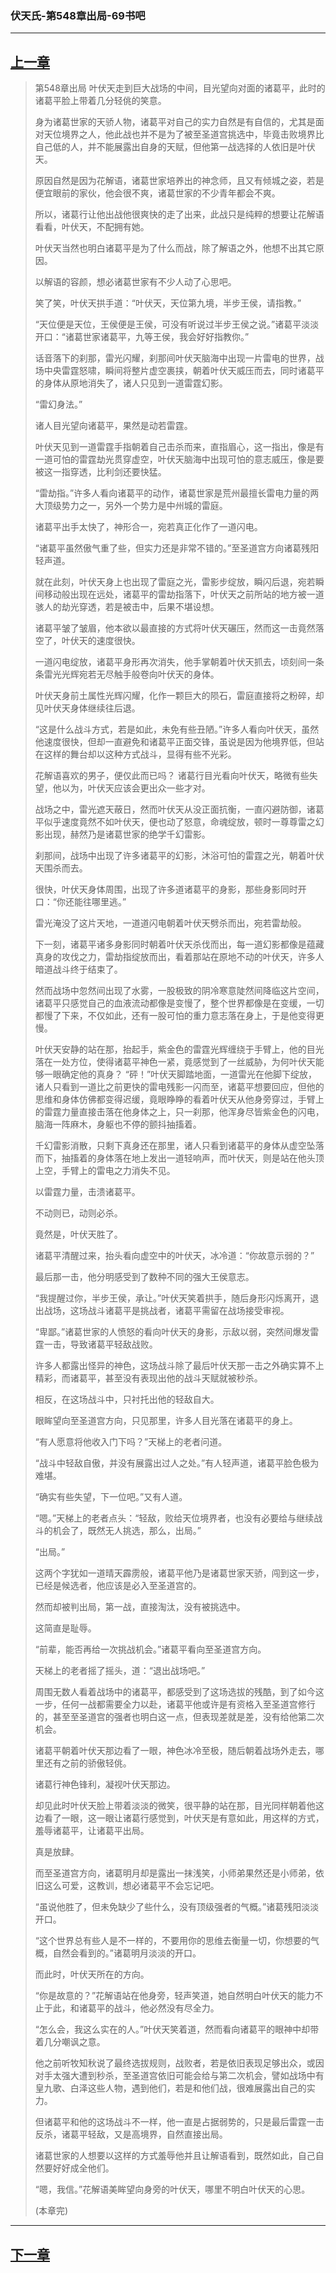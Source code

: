 ### 伏天氏-第548章出局-69书吧

--------
[上一章](./49c3d92d66c17aedcf31f95c4ac042e6.md)
--------


>
>
>
>第548章出局
>叶伏天走到巨大战场的中间，目光望向对面的诸葛平，此时的诸葛平脸上带着几分轻佻的笑意。
>
>身为诸葛世家的天骄人物，诸葛平对自己的实力自然是有自信的，尤其是面对天位境界之人，他此战也并不是为了被至圣道宫挑选中，毕竟击败境界比自己低的人，并不能展露出自身的天赋，但他第一战选择的人依旧是叶伏天。
>
>原因自然是因为花解语，诸葛世家培养出的神念师，且又有倾城之姿，若是便宜眼前的家伙，他会很不爽，诸葛世家的不少青年都会不爽。
>
>所以，诸葛行让他出战他很爽快的走了出来，此战只是纯粹的想要让花解语看看，叶伏天，不配拥有她。
>
>叶伏天当然也明白诸葛平是为了什么而战，除了解语之外，他想不出其它原因。
>
>以解语的容颜，想必诸葛世家有不少人动了心思吧。
>
>笑了笑，叶伏天拱手道：“叶伏天，天位第九境，半步王侯，请指教。”
>
>“天位便是天位，王侯便是王侯，可没有听说过半步王侯之说。”诸葛平淡淡开口：“诸葛世家诸葛平，九等王侯，我会好好指教你。”
>
>话音落下的刹那，雷光闪耀，刹那间叶伏天脑海中出现一片雷电的世界，战场中央雷霆怒啸，瞬间将整片虚空裹挟，朝着叶伏天威压而去，同时诸葛平的身体从原地消失了，诸人只见到一道雷霆幻影。
>
>“雷幻身法。”
>
>诸人目光望向诸葛平，果然是动若雷霆。
>
>叶伏天见到一道雷霆手指朝着自己击杀而来，直指眉心，这一指出，像是有一道可怕的雷霆劫光贯穿虚空，叶伏天脑海中出现可怕的意志威压，像是要被这一指穿透，比利剑还要快猛。
>
>“雷劫指。”许多人看向诸葛平的动作，诸葛世家是荒州最擅长雷电力量的两大顶级势力之一，另外一个势力是中州城的雷庭。
>
>诸葛平出手太快了，神形合一，宛若真正化作了一道闪电。
>
>“诸葛平虽然傲气重了些，但实力还是非常不错的。”至圣道宫方向诸葛残阳轻声道。
>
>就在此刻，叶伏天身上也出现了雷庭之光，雷影步绽放，瞬闪后退，宛若瞬间移动般出现在远处，诸葛平的雷劫指落下，叶伏天之前所站的地方被一道骇人的劫光穿透，若是被击中，后果不堪设想。
>
>诸葛平皱了皱眉，他本欲以最直接的方式将叶伏天碾压，然而这一击竟然落空了，叶伏天的速度很快。
>
>一道闪电绽放，诸葛平身形再次消失，他手掌朝着叶伏天抓去，顷刻间一条条雷光光辉宛若无尽触手般卷向叶伏天的身体。
>
>叶伏天身前土属性光辉闪耀，化作一颗巨大的陨石，雷庭直接将之粉碎，却见叶伏天身体继续往后退。
>
>“这是什么战斗方式，若是如此，未免有些丑陋。”许多人看向叶伏天，虽然他速度很快，但却一直避免和诸葛平正面交锋，虽说是因为他境界低，但站在这样的舞台却以这种方式战斗，显得有些不光彩。
>
>花解语喜欢的男子，便仅此而已吗？
>诸葛行目光看向叶伏天，略微有些失望，他以为，叶伏天应该会更出众一些才对。
>
>战场之中，雷光遮天蔽日，然而叶伏天从没正面抗衡，一直闪避防御，诸葛平似乎速度竟然不如叶伏天，便也动了怒意，命魂绽放，顿时一尊尊雷之幻影出现，赫然乃是诸葛世家的绝学千幻雷影。
>
>刹那间，战场中出现了许多诸葛平的幻影，沐浴可怕的雷霆之光，朝着叶伏天围杀而去。
>
>很快，叶伏天身体周围，出现了许多道诸葛平的身影，那些身影同时开口：“你还能往哪里逃。”
>
>雷光淹没了这片天地，一道道闪电朝着叶伏天劈杀而出，宛若雷劫般。
>
>下一刻，诸葛平诸多身影同时朝着叶伏天杀伐而出，每一道幻影都像是蕴藏真身的攻伐之力，雷劫指绽放而出，看着那站在原地不动的叶伏天，许多人暗道战斗终于结束了。
>
>然而战场中忽然间出现了水雾，一股极致的阴冷寒意陡然间降临这片空间，诸葛平只感觉自己的血液流动都像是变慢了，整个世界都像是在变缓，一切都慢了下来，不仅如此，还有一股可怕的重力意志落在身上，于是他变得更慢。
>
>叶伏天安静的站在那，抬起手，紫金色的雷霆光辉缠绕于手臂上，他的目光落在一处方位，使得诸葛平神色一紧，竟感觉到了一丝威胁，为何叶伏天能够一眼确定他的真身？
>“砰！”叶伏天脚踏地面，一道雷光在他脚下绽放，诸人只看到一道比之前更快的雷电残影一闪而至，诸葛平想要回应，但他的思维和身体仿佛都变得迟缓，竟眼睁睁的看着叶伏天从他身旁穿过，手臂上的雷霆力量直接击落在他身体之上，只一刹那，他浑身尽皆紫金色的闪电，脑海一阵麻木，身躯也不停的颤抖抽搐着。
>
>千幻雷影消散，只剩下真身还在那里，诸人只看到诸葛平的身体从虚空坠落而下，抽搐着的身体落在地上发出一道轻响声，而叶伏天，则是站在他头顶上空，手臂上的雷电之力消失不见。
>
>以雷霆力量，击溃诸葛平。
>
>不动则已，动则必杀。
>
>竟然是，叶伏天胜了。
>
>诸葛平清醒过来，抬头看向虚空中的叶伏天，冰冷道：“你故意示弱的？”
>
>最后那一击，他分明感受到了数种不同的强大王侯意志。
>
>“我提醒过你，半步王侯，承让。”叶伏天笑着拱手，随后身形闪烁离开，退出战场，这场战斗诸葛平是挑战者，诸葛平需留在战场接受审视。
>
>“卑鄙。”诸葛世家的人愤怒的看向叶伏天的身影，示敌以弱，突然间爆发雷霆一击，导致诸葛平轻敌战败。
>
>许多人都露出怪异的神色，这场战斗除了最后叶伏天那一击之外确实算不上精彩，而诸葛平，甚至没有表现出他的战斗天赋就被秒杀。
>
>相反，在这场战斗中，只衬托出他的轻敌自大。
>
>眼眸望向至圣道宫方向，只见那里，许多人目光落在诸葛平的身上。
>
>“有人愿意将他收入门下吗？”天梯上的老者问道。
>
>“战斗中轻敌自傲，并没有展露出过人之处。”有人轻声道，诸葛平脸色极为难堪。
>
>“确实有些失望，下一位吧。”又有人道。
>
>“嗯。”天梯上的老者点头：“轻敌，败给天位境界者，也没有必要给与继续战斗的机会了，既然无人挑选，那么，出局。”
>
>“出局。”
>
>这两个字犹如一道晴天霹雳般，诸葛平他乃是诸葛世家天骄，闯到这一步，已经是候选者，他应该是必入至圣道宫的。
>
>然而却被判出局，第一战，直接淘汰，没有被挑选中。
>
>这简直是耻辱。
>
>“前辈，能否再给一次挑战机会。”诸葛平看向至圣道宫方向。
>
>天梯上的老者摇了摇头，道：“退出战场吧。”
>
>周围无数人看着战场中的诸葛平，都感受到了这场选拔的残酷，到了如今这一步，任何一战都需要全力以赴，诸葛平他或许是有资格入至圣道宫修行的，甚至至圣道宫的强者也明白这一点，但表现差就是差，没有给他第二次机会。
>
>诸葛平朝着叶伏天那边看了一眼，神色冰冷至极，随后朝着战场外走去，哪里还有之前的骄傲轻佻。
>
>诸葛行神色锋利，凝视叶伏天那边。
>
>却见此时叶伏天脸上带着淡淡的微笑，很平静的站在那，目光同样朝着他这边看了一眼，这一眼让诸葛行感觉到，叶伏天是有意如此，用这样的方式，羞辱诸葛平，让诸葛平出局。
>
>真是放肆。
>
>而至圣道宫方向，诸葛明月却是露出一抹浅笑，小师弟果然还是小师弟，依旧这么可爱，这教训，想必诸葛平不会忘记吧。
>
>“虽说他胜了，但未免缺少了些什么，没有顶级强者的气概。”诸葛残阳淡淡开口。
>
>“这个世界总有些人是不一样的，不要用你的思维去衡量一切，你想要的气概，自然会看到的。”诸葛明月淡淡的开口。
>
>而此时，叶伏天所在的方向。
>
>“你是故意的？”花解语站在他身旁，轻声笑道，她自然明白叶伏天的能力不止于此，和诸葛平的战斗，他必然没有尽全力。
>
>“怎么会，我这么实在的人。”叶伏天笑着道，然而看向诸葛平的眼神中却带着几分嘲讽之意。
>
>他之前听牧知秋说了最终选拔规则，战败者，若是依旧表现足够出众，或因对手太强大遭到秒杀，至圣道宫依旧可能会给与第二次机会，譬如战场中有皇九歌、白泽这些人物，遇到他们，若是和他们战，很难展露出自己的实力。
>
>但诸葛平和他的这场战斗不一样，他一直是占据弱势的，只是最后雷霆一击反杀，诸葛平轻敌，又是高境界，自然直接出局。
>
>诸葛世家的人想要以这样的方式羞辱他并且让解语看到，既然如此，自己自然要好好成全他们。
>
>“嗯，我信。”花解语美眸望向身旁的叶伏天，哪里不明白叶伏天的心思。
>
>(本章完)
>
>

--------
[下一章](./8b7e090e3fc1efe79e572b26481de859.md)
--------
